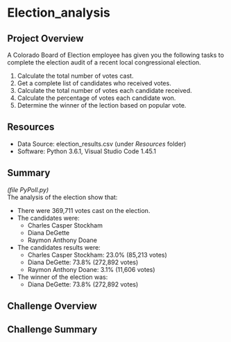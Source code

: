 # Election_analysis
## Project Overview
A Colorado Board of Election employee has given you the following tasks to complete the election audit of a recent local congressional election.

1. Calculate the total number of votes cast.
2. Get a complete list of candidates who received votes.
3. Calculate the total number of votes each candidate received.
4. Calculate the percentage of votes each candidate won.
5. Determine the winner of the lection based on popular vote.

## Resources
- Data Source: election_results.csv (under *Resources* folder)
- Software: Python 3.6.1, Visual Studio Code 1.45.1

## Summary
*(file PyPoll.py)*  
The analysis of the election show that:
  - There were 369,711 votes cast on the election.
  - The candidates were:
    - Charles Casper Stockham
    - Diana DeGette
    - Raymon Anthony Doane
 - The candidates results were:
    - Charles Casper Stockham: 23.0% (85,213 votes)
    - Diana DeGette: 73.8% (272,892 votes)
    - Raymon Anthony Doane: 3.1% (11,606 votes)
  - The winner of the election was:
    - Diana DeGette: 73.8% (272,892 votes)

## Challenge Overview

## Challenge Summary
 

